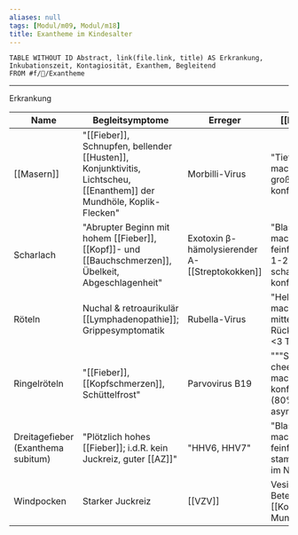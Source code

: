 ```yaml
---
aliases: null
tags: [Modul/m09, Modul/m18]
title: Exantheme im Kindesalter
---
```

```dataview
TABLE WITHOUT ID Abstract, link(file.link, title) AS Erkrankung, Inkubationszeit, Kontagiosität, Exanthem, Begleitend
FROM #f/🦄/Exantheme 
```


---
Erkrankung


Name|Begleitsymptome|Erreger|[[Exanthem]]|[[Inkubationszeit]]|Kontagiösität
-|-|-|-|-|-|
[[Masern]]|"[[Fieber]], Schnupfen, bellender [[Husten]], Konjunktivitis, Lichtscheu, [[Enanthem]] der Mundhöle, Koplik-Flecken"|Morbilli-Virus|"Tiefrot, maculopapulös, großfleckig, teils konfluierend"|14 Tage|5 Tage vor bis 4 Tage nach Exanthembeginn
Scharlach|"Abrupter Beginn mit hohem [[Fieber]], [[Kopf]]- und [[Bauchschmerzen]], Übelkeit, Abgeschlagenheit"|Exotoxin β-hämolysierender A-[[Streptokokken]]|"Blassrot, maculopapulös, feinfleckig; nach 1-2 Tagen scharlachrot & konfluierend"|2-4 Tage|21 Tage; mit ABx 1 Tag
Röteln|Nuchal & retroaurikulär [[Lymphadenopathie]]; Grippesymptomatik|Rubella-Virus|"Hellrot, maculopapulös, mittelgroß; Rückbildung nach <3 Tagen"|14-21 Tage|7 Tage vor bis 7 Tage nach Exanthembeginn
Ringelröteln|"[[Fieber]], [[Kopfschmerzen]], Schüttelfrost"|Parvovirus B19|"""Slapped cheek""; später maculopapulös, konfluierend (80% asymptomatisch)"|4-14 Tage|Bis Exanthembeginn
Dreitagefieber (Exanthema subitum)|"Plötzlich hohes [[Fieber]]; i.d.R. kein Juckreiz, guter [[AZ]]"|"HHV6, HHV7"|"Blassrot, maculös, feinfleckig; stammbetont, oft im Nacken"|5-15 Tage|Nicht bekannt
Windpocken|Starker Juckreiz|[[VZV]]|Vesikel mit Beteiligung von [[Kopf]] & Mundschleimhaut|8-28 Tage|2 Tage vor bis 5 Tage nach Exanthembeginn